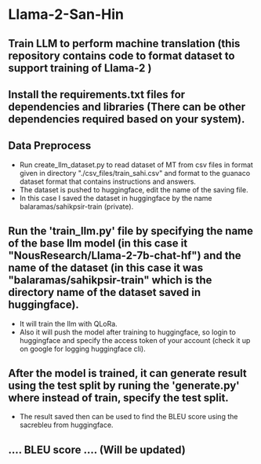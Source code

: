 # Llama-2-San-Hin

## Train LLM to perform machine translation (this repository contains code to format dataset to support training of Llama-2 )

## Install the requirements.txt files for dependencies and libraries (There can be other dependencies required based on your system).

## Data Preprocess 

- Run create_llm_dataset.py to read dataset of MT from csv files in format given in directory "./csv_files/train_sahi.csv" and format to the guanaco dataset format that contains instructions and answers.
- The dataset is pushed to huggingface, edit the name of the saving file.
- In this case I saved the dataset in huggingface by the name balaramas/sahikpsir-train (private).

## Run the 'train_llm.py' file by specifying the name of the base llm model (in this case it "NousResearch/Llama-2-7b-chat-hf") and the name of the dataset (in this case it was "balaramas/sahikpsir-train" which is the directory name of the dataset saved in huggingface).

- It will train the llm with QLoRa.
- Also it will push the model after training to huggingface, so login to huggingface and specify the access token of your account (check it up on google for logging huggingface cli).

## After the model is trained, it can generate result using the test split by runing the 'generate.py' where instead of train, specify the test split.

- The result saved then can be used to find the BLEU score using the sacrebleu from huggingface.

## .... BLEU score .... (Will be updated)
